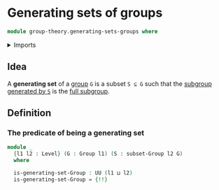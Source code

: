 # Generating sets of groups

```agda
module group-theory.generating-sets-groups where
```

<details><summary>Imports</summary>

```agda
open import foundation.universe-levels

open import group-theory.full-subgroups
open import group-theory.groups
open import group-theory.subgroups-generated-by-subsets-groups
open import group-theory.subsets-groups
```

</details>

## Idea

A **generating set** of a [group](group-theory.groups.md) `G` is a subset
`S ⊆ G` such that the
[subgroup generated by `S`](group-theory.subgroups-generated-by-subsets-groups.md)
is the [full subgroup](group-theory.full-subgroups.md).

## Definition

### The predicate of being a generating set

```agda
module _
  {l1 l2 : Level} (G : Group l1) (S : subset-Group l2 G)
  where

  is-generating-set-Group : UU (l1 ⊔ l2)
  is-generating-set-Group = {!!}
```
